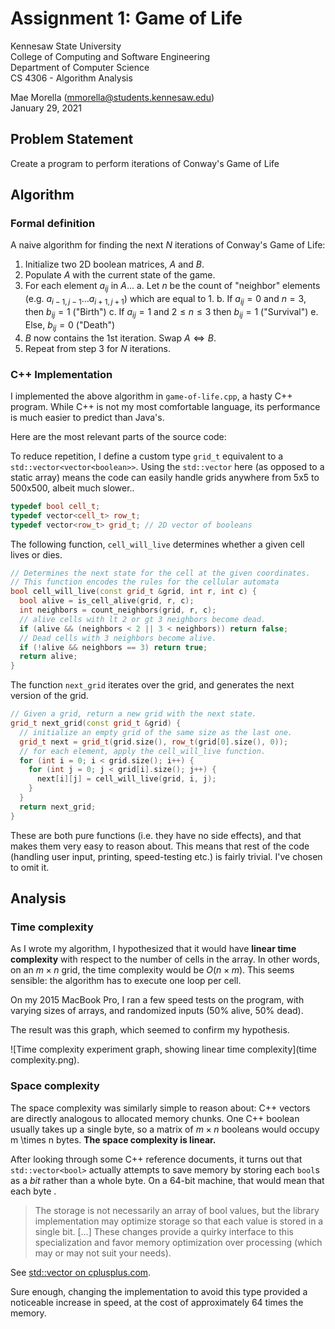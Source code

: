 # Assignment 1: Game of Life

Kennesaw State University<br>
College of Computing and Software Engineering<br>
Department of Computer Science<br>
CS 4306 - Algorithm Analysis

Mae Morella ([mmorella@students.kennesaw.edu](mailto:mmorella@students.kennesaw.edu))<br>
January 29, 2021

## Problem Statement

Create a program to perform iterations of Conway's Game of Life

## Algorithm

### Formal definition

A naive algorithm for finding the next $N$ iterations of Conway's Game of Life:

1. Initialize two 2D boolean matrices, $A$ and $B$.
2. Populate $A$ with the current state of the game.
3. For each element $a_{ij}$ in $A$...
   a. Let $n$ be the count of "neighbor" elements (e.g. $a_{i-1,j-1}\dots a_{i+1,j+1}$) which are equal to $1$.
   b. If $a_{ij} = 0$ and $n = 3$, then $b_{ij} = 1$ ("Birth")
   c. If $a_{ij} = 1$ and $2 \le n \le 3$ then $b_{ij} = 1$ ("Survival")
   e. Else, $b_{ij} = 0$ ("Death")
4. $B$ now contains the 1st iteration. Swap $A \Longleftrightarrow B$.
5. Repeat from step 3 for $N$ iterations.

### C++ Implementation

I implemented the above algorithm in `game-of-life.cpp`, a hasty C++ program. While C++ is not my most comfortable language, its performance is much easier to predict than Java's.

Here are the most relevant parts of the source code:

To reduce repetition, I define a custom type `grid_t` equivalent to a `std::vector<vector<boolean>>`. Using the `std::vector` here (as opposed to a static array) means the code can easily handle grids anywhere from 5x5 to 500x500, albeit much slower..

```cpp
typedef bool cell_t;
typedef vector<cell_t> row_t;
typedef vector<row_t> grid_t; // 2D vector of booleans
```

The following function, `cell_will_live` determines whether a given cell lives or dies.

```cpp
// Determines the next state for the cell at the given coordinates.
// This function encodes the rules for the cellular automata
bool cell_will_live(const grid_t &grid, int r, int c) {
  bool alive = is_cell_alive(grid, r, c);
  int neighbors = count_neighbors(grid, r, c);
  // alive cells with lt 2 or gt 3 neighbors become dead.
  if (alive && (neighbors < 2 || 3 < neighbors)) return false;
  // Dead cells with 3 neighbors become alive.
  if (!alive && neighbors == 3) return true;
  return alive;
}
```

The function `next_grid` iterates over the grid, and generates the next version of the grid.

```cpp
// Given a grid, return a new grid with the next state.
grid_t next_grid(const grid_t &grid) {
  // initialize an empty grid of the same size as the last one.
  grid_t next = grid_t(grid.size(), row_t(grid[0].size(), 0));
  // for each element, apply the cell_will_live function.
  for (int i = 0; i < grid.size(); i++) {
    for (int j = 0; j < grid[i].size(); j++) {
      next[i][j] = cell_will_live(grid, i, j);
    }
  }
  return next_grid;
}
```

These are both pure functions (i.e. they have no side effects), and that makes them very easy to reason about. This means that rest of the code (handling user input, printing, speed-testing etc.) is fairly trivial. I've chosen to omit it.

## Analysis

### Time complexity

As I wrote my algorithm, I hypothesized that it would have **linear time complexity** with respect to the number of cells in the array. In other words, on an $m \times n$ grid, the time complexity would be $O(n \times m)$. This seems sensible: the algorithm has to execute one loop per cell.

On my 2015 MacBook Pro, I ran a few speed tests on the program, with varying sizes of arrays, and randomized inputs (50% alive, 50% dead).

The result was this graph, which seemed to confirm my hypothesis.

![Time complexity experiment graph, showing linear time complexity](time complexity.png).

### Space complexity

The space complexity was similarly simple to reason about: C++ vectors are directly analogous to allocated memory chunks. One C++ boolean usually takes up a single byte, so a matrix of $m \times n$ booleans would occupy m \times n bytes. **The space complexity is linear.**

After looking through some C++ reference documents, it turns out that `std::vector<bool>` actually attempts to save memory by storing each `bool`s as a *bit* rather than a whole byte. On a 64-bit machine, that would mean that each byte .

> The storage is not necessarily an array of bool values, but the library implementation may optimize storage so that each value is stored in a single bit. [...] These changes provide a quirky interface to this specialization and favor memory optimization over processing (which may or may not suit your needs).

See [std::vector<bool> on cplusplus.com](http://www.cplusplus.com/reference/vector/vector-bool/).

Sure enough, changing the implementation to avoid this type provided a noticeable increase in speed, at the cost of approximately 64 times the memory.